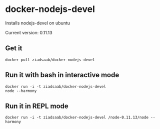 docker-nodejs-devel
===================

Installs nodejs-devel on ubuntu

Current version: 0.11.13

Get it
------
```
docker pull ziadsaab/docker-nodejs-devel
```


Run it with bash in interactive mode
------------------------------------
```
docker run -i -t ziadsaab/docker-nodejs-devel
node --harmony
```

Run it in REPL mode
-------------------
```
docker run -i -t ziadsaab/docker-nodejs-devel /node-0.11.13/node --harmony
```
